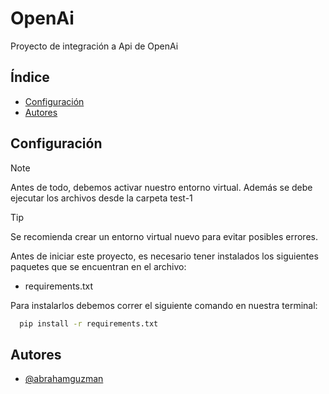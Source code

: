 
# OpenAi

Proyecto de integración a Api de OpenAi


## Índice
- [Configuración](#configuración)
- [Autores](#autores)

## Configuración

> [!NOTE]
> Antes de todo, debemos activar nuestro entorno virtual.
> Además se debe ejecutar los archivos desde la carpeta test-1

> [!TIP]
> Se recomienda crear un entorno virtual nuevo para evitar posibles errores.

Antes de iniciar este proyecto, es necesario tener instalados los siguientes paquetes que se encuentran en el archivo:
- requirements.txt

Para instalarlos debemos correr el siguiente comando en nuestra terminal:

```bash
  pip install -r requirements.txt
```

## Autores

- [@abrahamguzman](https://www.github.com/abrahamguzman)
